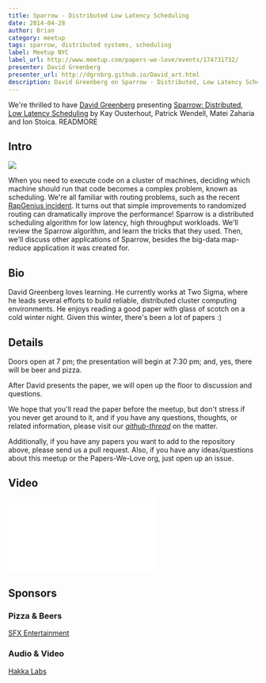 ```yaml
---
title: Sparrow - Distributed Low Latency Scheduling
date: 2014-04-28
author: Brian
category: meetup
tags: sparrow, distributed systems, scheduling
label: Meetup NYC
label_url: http://www.meetup.com/papers-we-love/events/174731732/
presenter: David Greenberg
presenter_url: http://dgrnbrg.github.io/David_art.html
description: David Greenberg on Sparrow - Distributed, Low Latency Scheduling
---
```


We're thrilled to have [David Greenberg](https://github.com/dgrnbrg) presenting [Sparrow: Distributed, Low Latency Scheduling](http://people.csail.mit.edu/matei/papers/2013/sosp_sparrow.pdf) by Kay Ousterhout, Patrick Wendell, Matei Zaharia and Ion Stoica. READMORE

## Intro

![](http://photos3.meetupstatic.com/photos/event/1/b/8/c/600_348067052.jpeg)

When you need to execute code on a cluster of machines, deciding which machine should run that code becomes a complex problem, known as scheduling. We're all familiar with routing problems, such as the recent [RapGenius incident](http://news.rapgenius.com/James-somers-herokus-ugly-secret-annotated). It turns out that simple improvements to randomized routing can dramatically improve the performance! Sparrow is a distributed scheduling algorithm for low latency, high throughput workloads. We'll review the Sparrow algorithm, and learn the tricks that they used. Then, we'll discuss other applications of Sparrow, besides the big-data map-reduce application it was created for.

## Bio

David Greenberg loves learning. He currently works at Two Sigma, where he leads several efforts to build reliable, distributed cluster computing environments. He enjoys reading a good paper with glass of scotch on a cold winter night. Given this winter, there's been a lot of papers :)

## Details

Doors open at 7 pm; the presentation will begin at 7:30 pm; and, yes, there will be beer and pizza.

After David presents the paper, we will open up the floor to discussion and questions.

We hope that you'll read the paper before the meetup, but don't stress if you never get around to it, and if you have any questions, thoughts, or related information, please visit our [*github-thread*](https://github.com/papers-we-love/papers-we-love/issues/89) on the matter.

Additionally, if you have any papers you want to add to the repository above, please send us a pull request. Also, if you have any ideas/questions about this meetup or the Papers-We-Love org, just open up an issue.

## Video

<iframe class="video" src="//www.youtube.com/embed/rTTVSUw1wio" frameborder="0" allowfullscreen></iframe>

## Sponsors

### Pizza & Beers

[SFX Entertainment](https://sfx.recruiterbox.com/)

### Audio & Video

[Hakka Labs](http://www.hakkalabs.co/)
